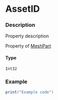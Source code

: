 # AssetID
### Description
Property description

Property of [MeshPart](/classes/MeshPart/)

#### Type
`Int32`

### Example
```lua
print("Example code")
```

